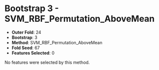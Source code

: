 # Bootstrap 3 - SVM_RBF_Permutation_AboveMean

- **Outer Fold**: 24
- **Bootstrap**: 3
- **Method**: SVM_RBF_Permutation_AboveMean
- **Fold Seed**: 67
- **Features Selected**: 0

No features were selected by this method.
